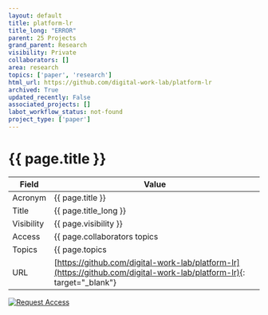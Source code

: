 ```yaml
---
layout: default
title: platform-lr
title_long: "ERROR"
parent: 25 Projects
grand_parent: Research
visibility: Private
collaborators: []
area: research
topics: ['paper', 'research']
html_url: https://github.com/digital-work-lab/platform-lr
archived: True
updated_recently: False
associated_projects: []
labot_workflow_status: not-found
project_type: ['paper']
---
```


# {{ page.title }}

Field               | Value
------------------- | ----------------------------------
Acronym             | {{ page.title }}
Title               | {{ page.title_long }}
Visibility          | {{ page.visibility }}
Access              | {{ page.collaborators topics | join: ", "}}
Topics              | {{ page.topics | join: ", " }}
URL                 | [https://github.com/digital-work-lab/platform-lr](https://github.com/digital-work-lab/platform-lr){: target="_blank"}

[![Request Access](https://img.shields.io/badge/Request-Access-blue?style=for-the-badge)](https://github.com/digital-work-lab/handbook/issues/new?assignees=geritwagner&labels=access+request&template=request-repo-access.md&title=%5BAccess+Request%5D+Request+for+access+to+repository)
